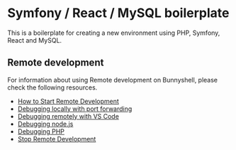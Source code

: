# Symfony / React / MySQL boilerplate

This is a boilerplate for creating a new environment using PHP, Symfony, React and MySQL.

## Remote development

For information about using Remote development on Bunnyshell, please check the following resources.

- [How to Start Remote Development](https://documentation.bunnyshell.com/docs/remote-development-start)
- [Debugging locally with port forwarding](https://documentation.bunnyshell.com/docs/remote-development-debugging)
- [Debugging remotely with VS Code](https://documentation.bunnyshell.com/docs/remote-development-configure-vs-code)
- [Debugging node.js](https://documentation.bunnyshell.com/docs/remote-development-debugging-nodejs)
- [Debugging PHP](https://documentation.bunnyshell.com/docs/remote-development-debugging-php)
- [Stop Remote Development](https://documentation.bunnyshell.com/docs/remote-development-stop)
